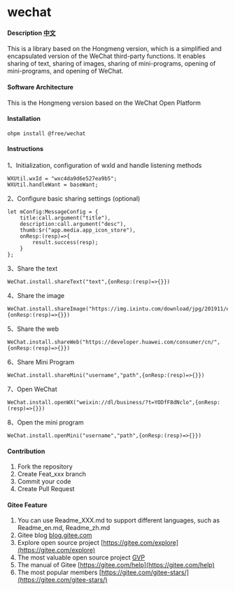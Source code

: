 # wechat

#### Description [中文](README.md)

This is a library based on the Hongmeng version, which is a simplified and encapsulated version of the WeChat third-party functions. It enables sharing of text, sharing of images, sharing of mini-programs, opening of mini-programs, and opening of WeChat.
#### Software Architecture 

This is the Hongmeng version based on the WeChat Open Platform
#### Installation

`ohpm install @free/wechat`

#### Instructions


1、Initialization, configuration of wxId and handle listening methods
```
WXUtil.wxId = "wxc4da9d6e527ea9b5";
WXUtil.handleWant = baseWant;
```

2、Configure basic sharing settings (optional)
```
let mConfig:MessageConfig = {
    title:call.argument("title"),
    description:call.argument("desc"),
    thumb:$r("app.media.app_icon_store"),
    onResp:(resp)=>{
        result.success(resp);
    }
};
```

3、Share the text
```
WeChat.install.shareText("text",{onResp:(resp)=>{}})
```

4、Share the image
```
WeChat.install.shareImage("https://img.ixintu.com/download/jpg/201911/e25b904bc42a74d7d77aed81e66d772c.jpg!con",{onResp:(resp)=>{}})
```

5、Share the web
```
WeChat.install.shareWeb("https://developer.huawei.com/consumer/cn/",{onResp:(resp)=>{}})
```

6、Share Mini Program
```
WeChat.install.shareMini("username","path",{onResp:(resp)=>{}})
```

7、Open WeChat
```
WeChat.install.openWX("weixin://dl/business/?t=YODfF8dNclo",{onResp:(resp)=>{}})
```

8、Open the mini program
```
WeChat.install.openMini("username","path",{onResp:(resp)=>{}})
```


#### Contribution

1.  Fork the repository
2.  Create Feat_xxx branch
3.  Commit your code
4.  Create Pull Request


#### Gitee Feature

1.  You can use Readme\_XXX.md to support different languages, such as Readme\_en.md, Readme\_zh.md
2.  Gitee blog [blog.gitee.com](https://blog.gitee.com)
3.  Explore open source project [https://gitee.com/explore](https://gitee.com/explore)
4.  The most valuable open source project [GVP](https://gitee.com/gvp)
5.  The manual of Gitee [https://gitee.com/help](https://gitee.com/help)
6.  The most popular members  [https://gitee.com/gitee-stars/](https://gitee.com/gitee-stars/)
